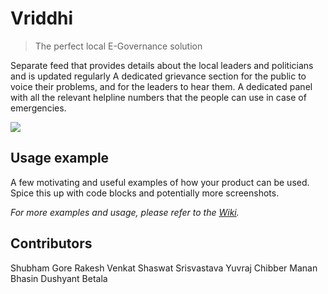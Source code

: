 # Vriddhi
> The perfect local E-Governance solution

Separate feed that provides details about the local leaders and politicians and is updated regularly
A dedicated grievance section for the public to voice their problems, and for the leaders to hear them.
A dedicated panel with all the relevant helpline numbers that the people can use in case of emergencies.

![](header.png)



## Usage example

A few motivating and useful examples of how your product can be used. Spice this up with code blocks and potentially more screenshots.

_For more examples and usage, please refer to the [Wiki][wiki]._



## Contributors

Shubham Gore
Rakesh Venkat
Shaswat Srisvastava
Yuvraj Chibber
Manan Bhasin
Dushyant Betala

<!-- Markdown link & img dfn's -->
[npm-image]: https://img.shields.io/npm/v/datadog-metrics.svg?style=flat-square
[npm-url]: https://npmjs.org/package/datadog-metrics
[npm-downloads]: https://img.shields.io/npm/dm/datadog-metrics.svg?style=flat-square
[travis-image]: https://img.shields.io/travis/dbader/node-datadog-metrics/master.svg?style=flat-square
[travis-url]: https://travis-ci.org/dbader/node-datadog-metrics
[wiki]: https://github.com/yourname/yourproject/wiki
